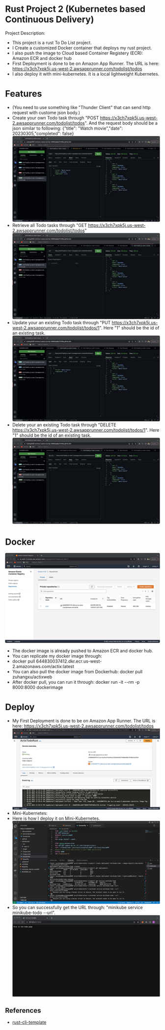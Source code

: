 # Rust Project 2 (Kubernetes based Continuous Delivery)
Project Description: 
* This project is a rust To Do List project. 
* I Create a customized Docker container that deploys my rust project. 
* I also push the image to Cloud based Container Registery (ECR): Amazon ECR and docker hub
* First Deployment is done to be on Amazon App Runner. The URL is here: https://x3ch7xpk5j.us-west-2.awsapprunner.com/todolist/todos
* I also deploy it with mini-kubernetes. It is a local lightweight Kubernetes.

# Features
* (You need to use something like "Thunder Client" that can send http request with custome json body.)
* Create your own Todo task through "POST https://x3ch7xpk5j.us-west-2.awsapprunner.com/todolist/todos". And the request body should be a json similar to following: {"title": "Watch movie","date": 20230305,"completed": false}
![My Image](images/post.jpg)
* Retrieve all Todo tasks through "GET https://x3ch7xpk5j.us-west-2.awsapprunner.com/todolist/todos"
![My Image](images/get.jpg)
* Update your an existing Todo task through "PUT https://x3ch7xpk5j.us-west-2.awsapprunner.com/todolist/todos/1". Here "1" should be the id of an existing task. 
![My Image](images/put.jpg)
* Delete your an existing Todo task through "DELETE https://x3ch7xpk5j.us-west-2.awsapprunner.com/todolist/todos/1". Here "1" should be the id of an existing task.
![My Image](images/del.jpg)

# Docker 
![My Image](images/ecr.jpg)
* The docker image is already pushed to Amazon ECR and docker hub.
* You can replicate my docker image through:
* docker pull 644830037412.dkr.ecr.us-west-2.amazonaws.com/actix:latest
* You can also pull the docker image from Dockerhub: docker pull zuhangxu/actixweb
* After docker pull, you can run it through: docker run -it --rm -p 8000:8000 dockerimage

# Deploy
* My First Deployment is done to be on Amazon App Runner. The URL is here: https://x3ch7xpk5j.us-west-2.awsapprunner.com/todolist/todos
![My Image](images/apprunner.jpg)
* Mini-Kubernetes:
* Here is how I deploy it on Mini-Kubernetes.
![My Image](images/kube.jpg)
* So you can successfully get the URL through: "minikube service minikube-todo --url". 
![My Image](images/kuberes.jpg)



## References

* [rust-cli-template](https://github.com/kbknapp/rust-cli-template)
